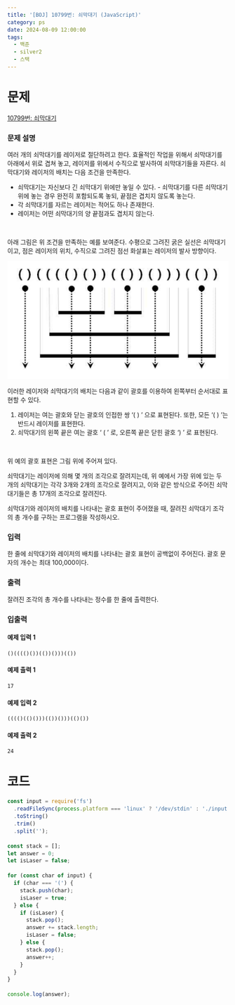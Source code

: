 ```yaml
---
title: '[BOJ] 10799번: 쇠막대기 (JavaScript)'
category: ps
date: 2024-08-09 12:00:00
tags:
  - 백준
  - silver2
  - 스택
---
```


# 문제

[10799번: 쇠막대기](https://www.acmicpc.net/problem/10799)

### 문제 설명

여러 개의 쇠막대기를 레이저로 절단하려고 한다. 효율적인 작업을 위해서 쇠막대기를 아래에서 위로 겹쳐 놓고, 레이저를 위에서 수직으로 발사하여 쇠막대기들을 자른다. 쇠막대기와 레이저의 배치는 다음 조건을 만족한다.

- 쇠막대기는 자신보다 긴 쇠막대기 위에만 놓일 수 있다. - 쇠막대기를 다른 쇠막대기 위에 놓는 경우 완전히 포함되도록 놓되, 끝점은 겹치지 않도록 놓는다.
- 각 쇠막대기를 자르는 레이저는 적어도 하나 존재한다.
- 레이저는 어떤 쇠막대기의 양 끝점과도 겹치지 않는다.

<br/>

아래 그림은 위 조건을 만족하는 예를 보여준다. 수평으로 그려진 굵은 실선은 쇠막대기이고, 점은 레이저의 위치, 수직으로 그려진 점선 화살표는 레이저의 발사 방향이다.

<div class="resize-wrapper">

![boj-10799](./image/boj-10799.png)

</div>

이러한 레이저와 쇠막대기의 배치는 다음과 같이 괄호를 이용하여 왼쪽부터 순서대로 표현할 수 있다.

1. 레이저는 여는 괄호와 닫는 괄호의 인접한 쌍 ‘( ) ’ 으로 표현된다. 또한, 모든 ‘( ) ’는 반드시 레이저를 표현한다.
2. 쇠막대기의 왼쪽 끝은 여는 괄호 ‘ ( ’ 로, 오른쪽 끝은 닫힌 괄호 ‘) ’ 로 표현된다.

<br/>

위 예의 괄호 표현은 그림 위에 주어져 있다.

쇠막대기는 레이저에 의해 몇 개의 조각으로 잘려지는데, 위 예에서 가장 위에 있는 두 개의 쇠막대기는 각각 3개와 2개의 조각으로 잘려지고, 이와 같은 방식으로 주어진 쇠막대기들은 총 17개의 조각으로 잘려진다.

쇠막대기와 레이저의 배치를 나타내는 괄호 표현이 주어졌을 때, 잘려진 쇠막대기 조각의 총 개수를 구하는 프로그램을 작성하시오.

### 입력

한 줄에 쇠막대기와 레이저의 배치를 나타내는 괄호 표현이 공백없이 주어진다. 괄호 문자의 개수는 최대 100,000이다.

### 출력

잘려진 조각의 총 개수를 나타내는 정수를 한 줄에 출력한다.

### 입출력

<div class='flex-wrapper'>
<div>

#### 예제 입력 1

```text
()(((()())(())()))(())
```

</div>
<div>

#### 예제 출력 1

```text
17
```

</div>
</div>

<div class='flex-wrapper'>
<div>

#### 예제 입력 2

```text
(((()(()()))(())()))(()())
```

</div>
<div>

#### 예제 출력 2

```text
24
```

</div>
</div>

# 코드

```js
const input = require('fs')
  .readFileSync(process.platform === 'linux' ? '/dev/stdin' : './input.txt')
  .toString()
  .trim()
  .split('');

const stack = [];
let answer = 0;
let isLaser = false;

for (const char of input) {
  if (char === '(') {
    stack.push(char);
    isLaser = true;
  } else {
    if (isLaser) {
      stack.pop();
      answer += stack.length;
      isLaser = false;
    } else {
      stack.pop();
      answer++;
    }
  }
}

console.log(answer);
```
